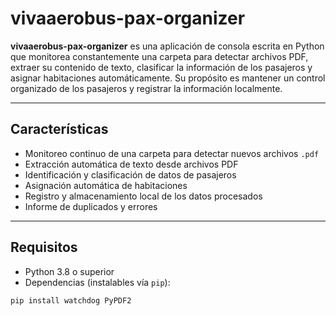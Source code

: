 # vivaaerobus-pax-organizer

**vivaaerobus-pax-organizer** es una aplicación de consola escrita en Python que monitorea constantemente una carpeta para detectar archivos PDF, extraer su contenido de texto, clasificar la información de los pasajeros y asignar habitaciones automáticamente. Su propósito es mantener un control organizado de los pasajeros y registrar la información localmente.

---

## Características

- Monitoreo continuo de una carpeta para detectar nuevos archivos `.pdf`
- Extracción automática de texto desde archivos PDF
- Identificación y clasificación de datos de pasajeros
- Asignación automática de habitaciones
- Registro y almacenamiento local de los datos procesados
- Informe de duplicados y errores

---

## Requisitos

- Python 3.8 o superior
- Dependencias (instalables vía `pip`):

```bash
pip install watchdog PyPDF2
```
